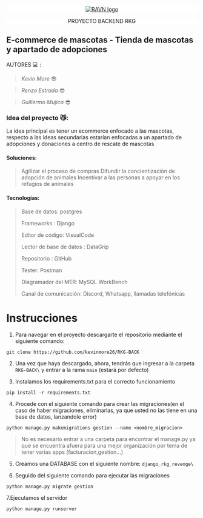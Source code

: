 
 <p align="center" style="background-color:white">
 <a href="![logo](https://user-images.githubusercontent.com/84250823/136850833-c994078c-cea3-40b7-b725-9f794ea3e130.jpg)" rel="noopener">
 <img src="https://user-images.githubusercontent.com/84250823/136850833-c994078c-cea3-40b7-b725-9f794ea3e130.jpg" alt="RAVN logo"></a>
</p>

<p align="center" style="background-color:white; font-size:"40px"> PROYECTO BACKEND RKG </p>
 
## E-commerce de mascotas - Tienda de mascotas y apartado de adopciones
 
AUTORES 💻 :

>  _Kevin More_ 😎

>  _Renzo Estrada_ 😎
 
>  _Guillermo Mujica_ 😎

### Idea del proyecto 😼:
La idea principal es tener un ecommerce enfocado a las
mascotas, respecto a las ideas secundarias estarían enfocadas a un apartado de adopciones y donaciones a centro de rescate de mascotas

#### Soluciones:
> Agilizar el proceso de compras
> Difundir la concientización de adopción de animales
> Incentivar a las personas a apoyar en los refugios de animales

#### Tecnologías:
>Base de datos: postgres
>
>Frameworks : Django
>
>Editor de código: VisualCode
>
>Lector de base de datos : DataGrip
>
>Repositorio : GitHub
>
>Tester: Postman
>
>Diagramador del MER: MySQL WorkBench
>
>Canal de comunicación: Discord, Whatsapp, llamadas telefónicas
>
# Instrucciones

1. Para navegar en el proyecto descargarte el repositorio mediante el siguiente comando:

```
git clone https://github.com/kevinmore26/RKG-BACK
```

2. Una vez que haya descargado, ahora, tendrás que ingresar a la carpeta `RKG-BACK\` y  entrar a la rama `main` (estará por defecto)

3. Instalamos los requirements.txt para el correcto funcionamiento
```
pip install -r requirements.txt
```

4. Procede con el siguiente comando para crear las migraciones(en el caso de haber migraciones, eliminarlas, ya que usted no las tiene en una base de datos, lanzandole error)
```
python manage.py makemigrations gestion --name <nombre_migracion>
```

>  No es necesario entrar a una carpeta para encontrar el manage.py ya que se encuentra afuera para una mejor organización por tema de tener varias apps (facturacion,gestion...)

5. Creamos una DATABASE con el siguiente nombre: `django_rkg_revenge\`

6. Seguido del siguiente comando para ejecutar las migraciones
```
python manage.py migrate gestion
```
7.Ejecutamos el servidor 
```
python manage.py runserver
```


